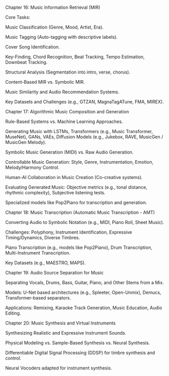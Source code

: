Chapter 16: Music Information Retrieval (MIR)

Core Tasks:

Music Classification (Genre, Mood, Artist, Era).

Music Tagging (Auto-tagging with descriptive labels).

Cover Song Identification.

Key-Finding, Chord Recognition, Beat Tracking, Tempo Estimation, Downbeat Tracking.

Structural Analysis (Segmentation into intro, verse, chorus).

Content-Based MIR vs. Symbolic MIR.

Music Similarity and Audio Recommendation Systems.

Key Datasets and Challenges (e.g., GTZAN, MagnaTagATune, FMA, MIREX).

Chapter 17: Algorithmic Music Composition and Generation

Rule-Based Systems vs. Machine Learning Approaches.

Generating Music with LSTMs, Transformers (e.g., Music Transformer, MuseNet), GANs, VAEs, Diffusion Models (e.g., Jukebox, RAVE, MusicGen / MusicGen Melody).

Symbolic Music Generation (MIDI) vs. Raw Audio Generation.

Controllable Music Generation: Style, Genre, Instrumentation, Emotion, Melody/Harmony Control.

Human-AI Collaboration in Music Creation (Co-creative systems).

Evaluating Generated Music: Objective metrics (e.g., tonal distance, rhythmic complexity), Subjective listening tests.

Specialized models like Pop2Piano for transcription and generation.

Chapter 18: Music Transcription (Automatic Music Transcription - AMT)

Converting Audio to Symbolic Notation (e.g., MIDI, Piano Roll, Sheet Music).

Challenges: Polyphony, Instrument Identification, Expressive Timing/Dynamics, Diverse Timbres.

Piano Transcription (e.g., models like Pop2Piano), Drum Transcription, Multi-Instrument Transcription.

Key Datasets (e.g., MAESTRO, MAPS).

Chapter 19: Audio Source Separation for Music

Separating Vocals, Drums, Bass, Guitar, Piano, and Other Stems from a Mix.

Models: U-Net based architectures (e.g., Spleeter, Open-Unmix), Demucs, Transformer-based separators.

Applications: Remixing, Karaoke Track Generation, Music Education, Audio Editing.

Chapter 20: Music Synthesis and Virtual Instruments

Synthesizing Realistic and Expressive Instrument Sounds.

Physical Modeling vs. Sample-Based Synthesis vs. Neural Synthesis.

Differentiable Digital Signal Processing (DDSP) for timbre synthesis and control.

Neural Vocoders adapted for instrument synthesis.
